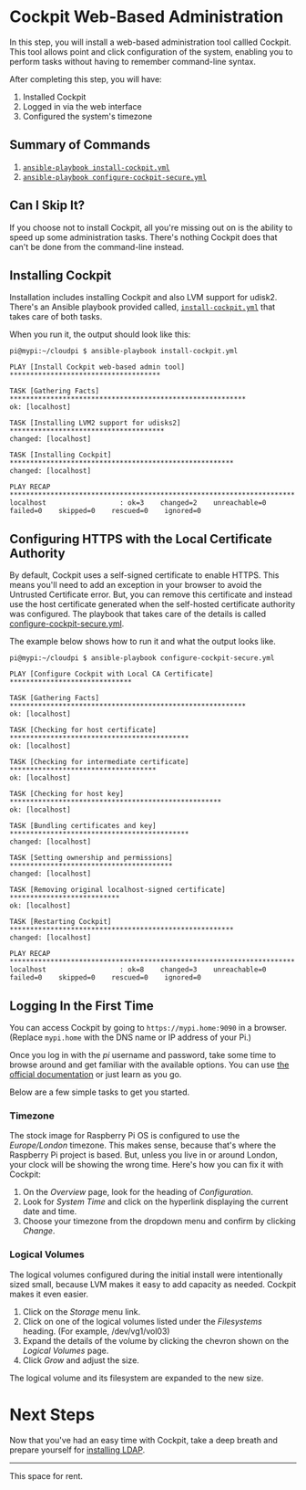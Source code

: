 # Cockpit Web-Based Administration
In this step, you will install a web-based administration tool callled Cockpit. This tool allows point and click configuration of the system, enabling you to perform tasks without having to remember command-line syntax.

After completing this step, you will have:
1. Installed Cockpit
2. Logged in via the web interface
3. Configured the system's timezone

## Summary of Commands
1. [`ansible-playbook install-cockpit.yml`](https://github.com/DavesCodeMusings/CloudPi/blob/main/install-cockpit.yml)
2. [`ansible-playbook configure-cockpit-secure.yml`](https://github.com/DavesCodeMusings/CloudPi/blob/main/configure-cockpit-secure.yml)

## Can I Skip It?
If you choose not to install Cockpit, all you're missing out on is the ability to speed up some administration tasks. There's nothing Cockpit does that can't be done from the command-line instead.

## Installing Cockpit
Installation includes installing Cockpit and also LVM support for udisk2. There's an Ansible playbook provided called, [`install-cockpit.yml`](https://github.com/DavesCodeMusings/CloudPi/blob/main/install-cockpit.yml) that takes care of both tasks.

When you run it, the output should look like this:

```
pi@mypi:~/cloudpi $ ansible-playbook install-cockpit.yml

PLAY [Install Cockpit web-based admin tool] *************************************

TASK [Gathering Facts] **********************************************************
ok: [localhost]

TASK [Installing LVM2 support for udisks2] **************************************
changed: [localhost]

TASK [Installing Cockpit] *******************************************************
changed: [localhost]

PLAY RECAP **********************************************************************
localhost                  : ok=3    changed=2    unreachable=0    failed=0    skipped=0    rescued=0    ignored=0
```

## Configuring HTTPS with the Local Certificate Authority
By default, Cockpit uses a self-signed certificate to enable HTTPS. This means you'll need to add an exception in your browser to avoid the Untrusted Certificate error. But, you can remove this certificate and instead use the host certificate generated when the self-hosted certificate authority was configured. The playbook that takes care of the details is called [configure-cockpit-secure.yml](https://github.com/DavesCodeMusings/CloudPi/blob/main/configure-cockpit-secure.yml).

The example below shows how to run it and what the output looks like.

```
pi@mypi:~/cloudpi $ ansible-playbook configure-cockpit-secure.yml

PLAY [Configure Cockpit with Local CA Certificate] ******************************

TASK [Gathering Facts] **********************************************************
ok: [localhost]

TASK [Checking for host certificate] ********************************************
ok: [localhost]

TASK [Checking for intermediate certificate] ************************************
ok: [localhost]

TASK [Checking for host key] ****************************************************
ok: [localhost]

TASK [Bundling certificates and key] ********************************************
changed: [localhost]

TASK [Setting ownership and permissions] ****************************************
changed: [localhost]

TASK [Removing original localhost-signed certificate] ***************************
ok: [localhost]

TASK [Restarting Cockpit] *******************************************************
changed: [localhost]

PLAY RECAP **********************************************************************
localhost                  : ok=8    changed=3    unreachable=0    failed=0    skipped=0    rescued=0    ignored=0

```

## Logging In the First Time
You can access Cockpit by going to `https://mypi.home:9090` in a browser. (Replace `mypi.home` with the DNS name or IP address of your Pi.)

Once you log in with the _pi_ username and password, take some time to browse around and get familiar with the available options. You can use [the official documentation](https://cockpit-project.org/documentation.html) or just learn as you go.

Below are a few simple tasks to get you started.

### Timezone
The stock image for Raspberry Pi OS is configured to use the _Europe/London_ timezone. This makes sense, because that's where the Raspberry Pi project is based. But, unless you live in or around London, your clock will be showing the wrong time. Here's how you can fix it with Cockpit:

1. On the _Overview_ page, look for the heading of _Configuration_.
2. Look for _System Time_ and click on the hyperlink displaying the current date and time.
3. Choose your timezone from the dropdown menu and confirm by clicking _Change_.

### Logical Volumes
The logical volumes configured during the initial install were intentionally sized small, because LVM makes it easy to add capacity as needed. Cockpit makes it even easier.

1. Click on the _Storage_ menu link.
2. Click on one of the logical volumes listed under the _Filesystems_ heading. (For example, /dev/vg1/vol03)
3. Expand the details of the volume by clicking the chevron shown on the _Logical Volumes_ page.
4. Click _Grow_ and adjust the size.

The logical volume and its filesystem are expanded to the new size.

# Next Steps
Now that you've had an easy time with Cockpit, take a deep breath and prepare yourself for [installing LDAP](install-ldap.md).

___

This space for rent.
